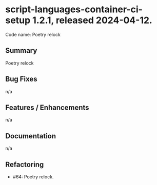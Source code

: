 # script-languages-container-ci-setup 1.2.1, released 2024-04-12.

Code name: Poetry relock

## Summary

Poetry relock

## Bug Fixes

n/a

## Features / Enhancements

n/a

## Documentation

n/a

## Refactoring

 - #64: Poetry relock.
